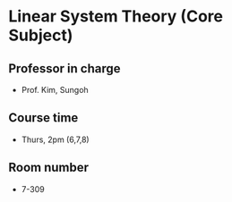 # Linear System Theory (Core Subject)
## Professor in charge
- Prof. Kim, Sungoh
## Course time
- Thurs, 2pm (6,7,8)
## Room number
- 7-309
